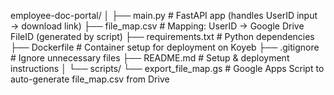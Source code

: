 employee-doc-portal/
│
├── main.py                # FastAPI app (handles UserID input → download link)
├── file_map.csv           # Mapping: UserID → Google Drive FileID (generated by script)
├── requirements.txt       # Python dependencies
├── Dockerfile             # Container setup for deployment on Koyeb
├── .gitignore             # Ignore unnecessary files
├── README.md              # Setup & deployment instructions
│
└── scripts/
     └── export_file_map.gs # Google Apps Script to auto-generate file_map.csv from Drive

